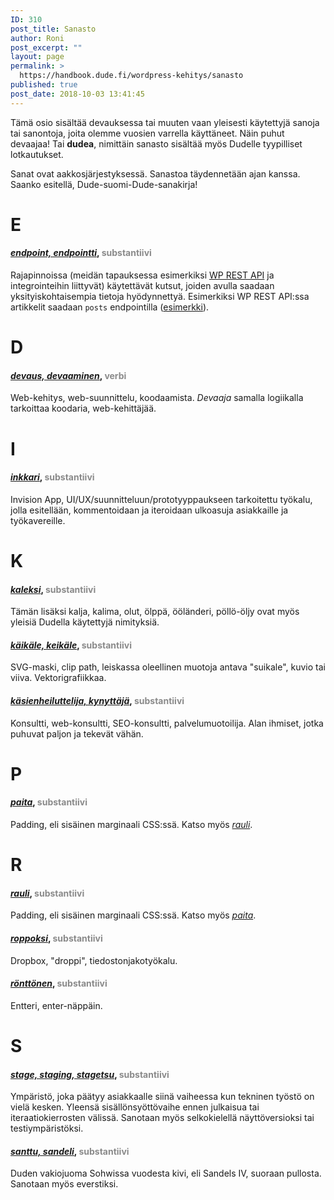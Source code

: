 ```yaml
---
ID: 310
post_title: Sanasto
author: Roni
post_excerpt: ""
layout: page
permalink: >
  https://handbook.dude.fi/wordpress-kehitys/sanasto
published: true
post_date: 2018-10-03 13:41:45
---
```

Tämä osio sisältää devauksessa tai muuten vaan yleisesti käytettyjä sanoja tai sanontoja, joita olemme vuosien varrella käyttäneet. Näin puhut devaajaa! Tai <b>dudea</b>, nimittäin sanasto sisältää myös Dudelle tyypilliset lotkautukset.

Sanat ovat aakkosjärjestyksessä. Sanastoa täydennetään ajan kanssa. Saanko esitellä, Dude-suomi-Dude-sanakirja!

<h1 id="#e">E</h1>

<h4><i><a href="#endpoint" id="endpoint" class="text-anchor">endpoint, endpointti</a></i>, <span style="font-size: 14px;opacity: .5">substantiivi</span></h4>

Rajapinnoissa (meidän tapauksessa esimerkiksi <a href="https://developer.wordpress.org/rest-api/">WP REST API</a> ja integrointeihin liittyvät) käytettävät kutsut, joiden avulla saadaan yksityiskohtaisempia tietoja hyödynnettyä. Esimerkiksi WP REST API:ssa artikkelit saadaan <code>posts</code> endpointilla (<a href="https://developer.wordpress.org/rest-api/reference/posts/#example-request">esimerkki</a>).

<h1 id="#d">D</h1>

<h4><i><a href="#devaus" id="devaus" class="text-anchor">devaus, devaaminen</a></i>, <span style="font-size: 14px;opacity: .5">verbi</span></h4>

Web-kehitys, web-suunnittelu, koodaamista. <i>Devaaja</i> samalla logiikalla tarkoittaa koodaria, web-kehittäjää.

<h1 id="#i">I</h1>

<h4><i><a href="#inkkari" id="inkkari" class="text-anchor">inkkari</a></i>, <span style="font-size: 14px;opacity: .5">substantiivi</span></h4>

Invision App, UI/UX/suunnitteluun/prototyyppaukseen tarkoitettu työkalu, jolla esitellään, kommentoidaan ja iteroidaan ulkoasuja asiakkaille ja työkavereille.

<h1 id="#k">K</h1>

<h4><i><a href="#kaleksi" id="kaleksi" class="text-anchor">kaleksi</a></i>, <span style="font-size: 14px;opacity: .5">substantiivi</span></h4>

Tämän lisäksi kalja, kalima, olut, ölppä, ööländeri, pöllö-öljy ovat myös yleisiä Dudella käytettyjä nimityksiä.

<h4><i><a href="#käikäle" id="käikäle" class="text-anchor">käikäle, keikäle</a></i>, <span style="font-size: 14px;opacity: .5">substantiivi</span></h4>

SVG-maski, clip path, leiskassa oleellinen muotoja antava "suikale", kuvio tai viiva. Vektorigrafiikkaa.

<h4><i><a href="#käsienheiluttelija" id="käsienheiluttelija" class="text-anchor">käsienheiluttelija, kynyttäjä</a></i>, <span style="font-size: 14px;opacity: .5">substantiivi</span></h4>

Konsultti, web-konsultti, SEO-konsultti, palvelumuotoilija. Alan ihmiset, jotka puhuvat paljon ja tekevät vähän.

<h1 id="#p">P</h1>

<h4><i><a href="#paita" id="paita" class="text-anchor">paita</a></i>, <span style="font-size: 14px;opacity: .5">substantiivi</span></h4>

Padding, eli sisäinen marginaali CSS:ssä. Katso myös <a href="#rauli"><i>rauli</i></a>.

<h1 id="#r">R</h1>

<h4><i><a href="#rauli" id="rauli" class="text-anchor">rauli</a></i>, <span style="font-size: 14px;opacity: .5">substantiivi</span></h4>

Padding, eli sisäinen marginaali CSS:ssä. Katso myös <a href="#paita"><i>paita</i></a>.

<h4><i><a href="#roppoksi" id="roppoksi" class="text-anchor">roppoksi</a></i>, <span style="font-size: 14px;opacity: .5">substantiivi</span></h4>

Dropbox, "droppi", tiedostonjakotyökalu.

<h4><i><a href="#rönttönen" id="rönttönen" class="text-anchor">rönttönen</a></i>, <span style="font-size: 14px;opacity: .5">substantiivi</span></h4>

Entteri, enter-näppäin.

<h1 id="#s">S</h1>

<h4><i><a href="#stage" id="stage" class="text-anchor">stage, staging, stagetsu</a></i>, <span style="font-size: 14px;opacity: .5">substantiivi</span></h4>

Ympäristö, joka päätyy asiakkaalle siinä vaiheessa kun tekninen työstö on vielä kesken. Yleensä sisällönsyöttövaihe ennen julkaisua tai iteraatiokierrosten välissä. Sanotaan myös selkokielellä näyttöversioksi tai testiympäristöksi.

<h4><i><a href="#santtu" id="santtu" class="text-anchor">santtu, sandeli</a></i>, <span style="font-size: 14px;opacity: .5">substantiivi</span></h4>

Duden vakiojuoma Sohwissa vuodesta kivi, eli Sandels IV, suoraan pullosta. Sanotaan myös everstiksi.